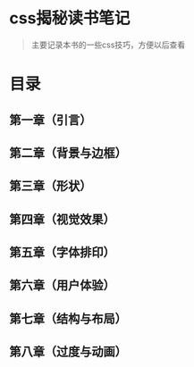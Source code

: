 # css揭秘读书笔记
>主要记录本书的一些css技巧，方便以后查看
# 目录
## 第一章（引言）
## 第二章（背景与边框）
## 第三章（形状）
## 第四章（视觉效果）
## 第五章（字体排印）
## 第六章（用户体验）
## 第七章（结构与布局）
## 第八章（过度与动画）